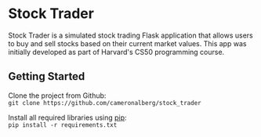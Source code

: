 # Stock Trader
Stock Trader is a simulated stock trading Flask application that allows users to buy and sell stocks based on their current market values. This app was initially developed as part of Harvard's CS50 programming course.


## Getting Started
Clone the project from Github:
<br>
`git clone https://github.com/cameronalberg/stock_trader`

Install all required libraries using <a href="https://pip.pypa.io/en/stable/quickstart/">pip</a>:
<br>
`pip install -r requirements.txt`